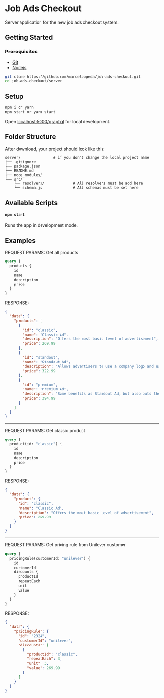 # Job Ads Checkout

Server application for the new job ads checkout system.

## Getting Started

### Prerequisites

* [Git](https://git-scm.com/)
* [Nodejs](https://nodejs.org/en/)

```sh
git clone https://github.com/marceloogeda/job-ads-checkout.git
cd job-ads-checkout/server
```

## Setup

```sh
npm i or yarn
npm start or yarn start
```

Open [localhost:5000/graphql](http://localhost:5000/graphql) for local development.

## Folder Structure

After download, your project should look like this:

```
server/               # if you don't change the local project name
├── .gitignore
├── package.json
├── README.md
├── node_modules/
└── src/
    └── resolvers/             # All resolvers must be add here
    └── schema.js              # All schemas must be set here
```

## Available Scripts

#### `npm start`

Runs the app in development mode.


## Examples

REQUEST PARAMS: Get all products

```graphql
query {
  products {
    id
    name
    description
    price
  }
}
```

RESPONSE:

```json
{
  "data": {
    "products": [
      {
        "id": "classic",
        "name": "Classic Ad",
        "description": "Offers the most basic level of advertisement",
        "price": 269.99
      },
      {
        "id": "standout",
        "name": "Standout Ad",
        "description": "Allows advertisers to use a company logo and use a longer presentation text",
        "price": 322.99
      },
      {
        "id": "premium",
        "name": "Premium Ad",
        "description": "Same benefits as Standout Ad, but also puts the advertisement at the top of the results, allowing higher visibility",
        "price": 394.99
      }
    ]
  }
}
```

---

REQUEST PARAMS: Get classic product

```graphql
query {
  product(id: "classic") {
    id
    name
    description
    price
  }
}
```

RESPONSE:

```json
{
  "data": {
    "product": {
      "id": "classic",
      "name": "Classic Ad",
      "description": "Offers the most basic level of advertisement",
      "price": 269.99
    }
  }
}
```

---

REQUEST PARAMS: Get pricing rule from Unilever customer

```graphql
query {
  pricingRule(customerId: "unilever") {
    id
    customerId
    discounts {
      productId
      repeatEach
      unit
      value
    }
  }
}
```

RESPONSE:

```json
{
  "data": {
    "pricingRule": {
      "id": "2324",
      "customerId": "unilever",
      "discounts": [
        {
          "productId": "classic",
          "repeatEach": 3,
          "unit": 3,
          "value": 269.99
        }
      ]
    }
  }
}
```

